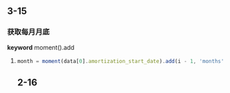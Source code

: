 ## 3-15

### 获取每月月底

 **keyword** moment().add

1. ```javascript
   month = moment(data[0].amortization_start_date).add(i - 1, 'months').endOf('month').format('YYYY-MM-DD') // add后面一个月
   ```

   ## 2-16

​	


